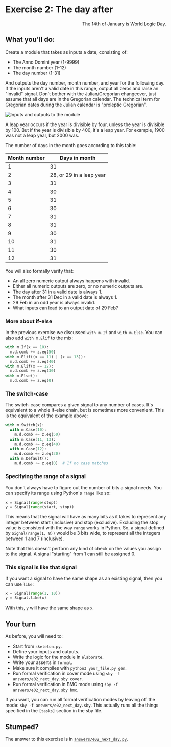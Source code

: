 # Exercise 2: The day after

<div style="text-align: right">The 14th of January is World Logic Day.</div>


## What you'll do:

Create a module that takes as inputs a date, consisting of:

* The Anno Domini year (1-9999)
* The month number (1-12)
* The day number (1-31)

And outputs the day number, month number, and year for the following day. If the inputs aren't a valid date in this range, output all zeros and raise an "invalid" signal. Don't bother with the Julian/Gregorian changeover, just assume that all days are in the Gregorian calendar. The technical term for Gregorian dates during the Julian calendar is "proleptic Gregorian".

![Inputs and outputs to the module](diagrams/next_day.png)

A leap year occurs if the year is divisible by four, unless the year is divisible by 100. But if the year is divisible by 400, it's a leap year. For example, 1900 was not a leap year, but 2000 was.

The number of days in the month goes according to this table:

| Month number | Days in month |
|--------------|---------------|
| 1 | 31 |
| 2 | 28, or 29 in a leap year |
| 3 | 31 |
| 4 | 30 |
| 5 | 31 |
| 6 | 30 |
| 7 | 31 |
| 8 | 31 |
| 9 | 30 |
| 10 | 31 |
| 11 | 30 |
| 12 | 31 |

You will also formally verify that:

* An all zero numeric output always happens with invalid.
* Either all numeric outputs are zero, or no numeric outputs are.
* The day after 31 in a valid date is always 1.
* The month after 31 Dec in a valid date is always 1.
* 29 Feb in an odd year is always invalid.
* What inputs can lead to an output date of 29 Feb?

### More about if-else

In the previous exercise we discussed `with m.If` and `with m.Else`. You can also add `with m.Elif` to the mix:

```python
with m.If(x == 10):
  m.d.comb += z.eq(50)
with m.Elif((x == 11) | (x == 13)):
  m.d.comb += z.eq(40)
with m.Elif(x == 12):
  m.d.comb += z.eq(30)
with m.Else():
  m.d.comb += z.eq(0)
```

### The switch-case

The switch-case compares a given signal to any number of cases. It's equivalent to a whole if-else chain, but is sometimes more convenient. This is the equivalent of the example above:

```python
with m.Switch(x):
  with m.Case(10):
    m.d.comb += z.eq(50)
  with m.Case(11, 13):
    m.d.comb += z.eq(40)
  with m.Case(12):
    m.d.comb += z.eq(30)
  with m.Default():
    m.d.comb += z.eq(0)  # If no case matches
```

### Specifying the range of a signal

You don't always have to figure out the number of bits a signal needs. You can specify its range using Python's `range` like so:

```python
x = Signal(range(stop))
y = Signal(range(start, stop))
```

This means that the signal will have as many bits as it takes to represent any integer between start (inclusive) and stop (exclusive). Excluding the stop value is consistent with the way `range` works in Python. So, a signal defined by `Signal(range(1, 8))` would be 3 bits wide, to represent all the integers between 1 and 7 (inclusive).

Note that this doesn't perform any kind of check on the values you assign to the signal. A signal "starting" from 1 can still be assigned 0.

### This signal is like that signal

If you want a signal to have the same shape as an existing signal, then you can use `like`:

```python
x = Signal(range(1, 10))
y = Signal.like(x)
```

With this, `y` will have the same shape as `x`.

## Your turn

As before, you will need to:

* Start from `skeleton.py`.
* Define your inputs and outputs.
* Write the logic for the module in `elaborate`.
* Write your asserts in `formal`.
* Make sure it compiles with `python3 your_file.py gen`.
* Run formal verification in cover mode using `sby -f answers/e02_next_day.sby cover`.
* Run formal verification in BMC mode using `sby -f answers/e02_next_day.sby bmc`.

If you want, you can run all formal verification modes by leaving off the mode: `sby -f answers/e02_next_day.sby`. This actually runs all the things specified in the `[tasks]` section in the sby file.

## Stumped?

The answer to this exercise is in [`answers/e02_next_day.py`](answers/e02_next_day.py).
